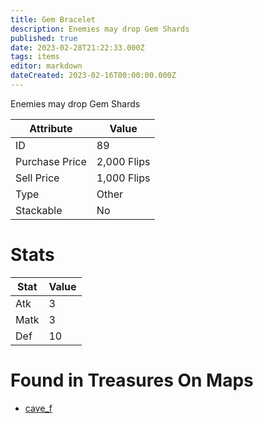 ```yaml
---
title: Gem Bracelet
description: Enemies may drop Gem Shards
published: true
date: 2023-02-28T21:22:33.000Z
tags: items
editor: markdown
dateCreated: 2023-02-16T00:00:00.000Z
---
```


Enemies may drop Gem Shards

|Attribute|Value|
|-|-|
|ID|89|
|Purchase Price|2,000 Flips|
|Sell Price|1,000 Flips|
|Type|Other|
|Stackable|No|

# Stats
|Stat|Value|
|-|-|
|Atk|3|
|Matk|3|
|Def|10|

# Found in Treasures On Maps
 * [cave_f](/maps/cave_f)